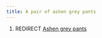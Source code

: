 ```yaml
---
title: A pair of ashen grey pants
---
```


1.  REDIRECT [Ashen grey pants](Ashen_grey_pants "wikilink")